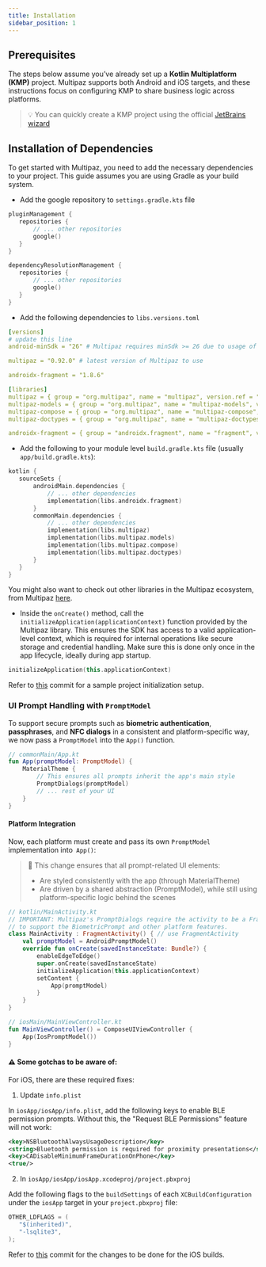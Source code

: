 ```yaml
---
title: Installation
sidebar_position: 1
---
```



## Prerequisites

The steps below assume you’ve already set up a **Kotlin Multiplatform (KMP)** project. Multipaz supports both Android and iOS targets, and these instructions focus on configuring KMP to share business logic across platforms.

> 💡 You can quickly create a KMP project using the official [JetBrains wizard](https://kmp.jetbrains.com/?android=true&ios=true&iosui=compose&includeTests=true)

## Installation of Dependencies[​](https://openmobilehub.github.io/developer-multipaz-website/overview/getting-started/#installation-of-dependencies)

To get started with Multipaz, you need to add the necessary dependencies to your project. This guide assumes you are using Gradle as your build system.

* Add the google repository to `settings.gradle.kts` file

```kotlin
pluginManagement {
   repositories {
       // ... other repositories
       google()
   }
}

dependencyResolutionManagement {
   repositories {
       // ... other repositories
       google()
   }
}
```

* Add the following dependencies to `libs.versions.toml`

```yml
[versions]
# update this line
android-minSdk = "26" # Multipaz requires minSdk >= 26 due to usage of Android 8.0+ APIs

multipaz = "0.92.0" # latest version of Multipaz to use

androidx-fragment = "1.8.6"

[libraries]
multipaz = { group = "org.multipaz", name = "multipaz", version.ref = "multipaz" }
multipaz-models = { group = "org.multipaz", name = "multipaz-models", version.ref = "multipaz" }
multipaz-compose = { group = "org.multipaz", name = "multipaz-compose", version.ref = "multipaz" }
multipaz-doctypes = { group = "org.multipaz", name = "multipaz-doctypes", version.ref = "multipaz" }

androidx-fragment = { group = "androidx.fragment", name = "fragment", version.ref = "androidx-fragment" }
```

* Add the following to your module level `build.gradle.kts` file (usually `app/build.gradle.kts`):

```kotlin
kotlin {
   sourceSets {
       androidMain.dependencies {
           // ... other dependencies
           implementation(libs.androidx.fragment)
       }
       commonMain.dependencies {
           // ... other dependencies
           implementation(libs.multipaz)
           implementation(libs.multipaz.models)
           implementation(libs.multipaz.compose)
           implementation(libs.multipaz.doctypes)
       }
   }
}
```

You might also want to check out other libraries in the Multipaz ecosystem, from Multipaz [here](https://mvnrepository.com/search?q=multipaz).

* Inside the `onCreate()` method, call the `initializeApplication(applicationContext)` function provided by the Multipaz library. This ensures the SDK has access to a valid application-level context, which is required for internal operations like secure storage and credential handling. Make sure this is done only once in the app lifecycle, ideally during app startup.

```kotlin
initializeApplication(this.applicationContext)
```

Refer to [this](https://github.com/openmobilehub/multipaz-getting-started-sample/commit/f467118149b55080edd2e4f8606a7cd7ad82c2cb) commit for a sample project initialization setup.

### UI Prompt Handling with `PromptModel`

To support secure prompts such as **biometric authentication**, **passphrases**, and **NFC dialogs** in a consistent and platform-specific way, we now pass a `PromptModel` into the `App()` function.

```kotlin
// commonMain/App.kt
fun App(promptModel: PromptModel) {
	MaterialTheme {
		// This ensures all prompts inherit the app's main style
		PromptDialogs(promptModel)
		// ... rest of your UI
	}
}
```

#### Platform Integration

Now, each platform must create and pass its own `PromptModel` implementation into` App()`:

> 📌 This change ensures that all prompt-related UI elements:
> - Are styled consistently with the app (through MaterialTheme)
> - Are driven by a shared abstraction (PromptModel), while still using platform-specific logic behind the scenes

```kotlin
// kotlin/MainActivity.kt
// IMPORTANT: Multipaz's PromptDialogs require the activity to be a FragmentActivity
// to support the BiometricPrompt and other platform features.
class MainActivity : FragmentActivity() { // use FragmentActivity
    val promptModel = AndroidPromptModel()
    override fun onCreate(savedInstanceState: Bundle?) {
        enableEdgeToEdge()
        super.onCreate(savedInstanceState)
        initializeApplication(this.applicationContext)
        setContent {
            App(promptModel)
        }
    }
}
```

```kotlin
// iosMain/MainViewController.kt
fun MainViewController() = ComposeUIViewController {
    App(IosPromptModel())
}
```

#### ⚠️ Some gotchas to be aware of:

For iOS, there are these required fixes:

1. Update `info.plist`

In `iosApp/iosApp/info.plist`, add the following keys to enable BLE permission prompts. Without this, the "Request BLE Permissions" feature will not work:

```xml
<key>NSBluetoothAlwaysUsageDescription</key>
<string>Bluetooth permission is required for proximity presentations</string>
<key>CADisableMinimumFrameDurationOnPhone</key>
<true/>
```

2. In `iosApp/iosApp/iosApp.xcodeproj/project.pbxproj`

Add the following flags to the `buildSettings` of each `XCBuildConfiguration` under the `iosApp` target in your `project.pbxproj` file:

```C
OTHER_LDFLAGS = (
   "$(inherited)",
   "-lsqlite3",
);
```
Refer to [this](https://github.com/openmobilehub/multipaz-getting-started-sample/commit/6fd2be0b1e039903c837f3d8894aca54bc7d6adf) commit for the changes to be done for the iOS builds.

